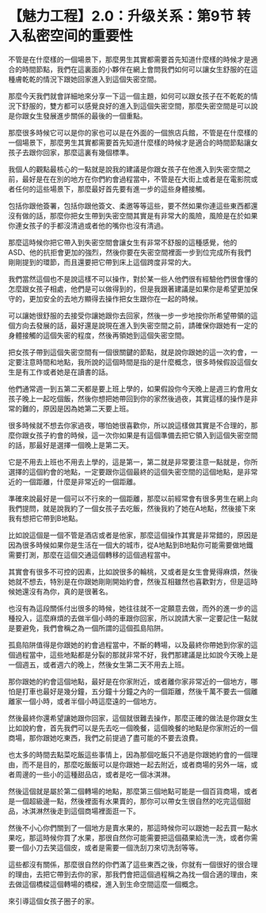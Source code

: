 # 【魅力工程】2.0：升级关系：第9节 转入私密空间的重要性

不管是在什麼樣的一個場景下，那麼男生其實都需要首先知道什麼樣的時候才是適合的時間節點，我們在這裏面的小夥伴在網上會問我們如何可以讓女生舒服的在這種膚乾乾的情況下跟她回家進入到這個失密空間。

那麼今天我們就會詳細地來分享一下這一個主題，如何可以跟女孩子在不乾乾的情況下舒服的，雙方都可以感覺良好的進入到這個失密空間，那麼失密空間是可以說是你跟女生發展進步關係的最後的一個重點。

那麼很多時候它可以是你的家也可以是在外面的一個旅店兵館，不管是在什麼樣的一個場景下，那麼男生其實都需要首先知道什麼樣的時候才是適合的時間節點讓女孩子去跟你回家，那麼這裏有幾個標準。

我個人的觀點最核心的一點就是說我的建議是你跟女孩子在他進入到失密空間之前，最好是在在別的地方在你們約會過程當中，不管是在大街上或者是在電影院或者任何的這些場景下，那麼最好首先要有進一步的這些身體接觸。

包括你跟他簽署，包括你跟他簽文、柔邀等等這些，要不然如果你連這些東西都還沒有做的話，那麼你把女生帶到失密空間其實是有非常大的風險，風險是在於如果你連女孩子的手都沒清過或者他的嘴你也沒有清過。

那麼這時候你把它帶入到失密空間會讓女生有非常不舒服的這種感覺，他的ASD、他的抗拒會更加的強烈，然後你要在失密空間裡面一步到位完成所有我們剛剛提到的環節，而且還要把它帶到床上這個跨度非常的大。

我們當然這個也不是說這樣不可以操作，對於某一些人他們很有經驗他們很會懂的怎麼跟女孩子相處，他們是可以做得到的，但是我跟著建議是如果你是希望更加保守的，更加安全的去地方顯得去操作把女生跟你在一起的時候。

可以讓她很舒服的去接受你讓她跟你去回家，然後一步一步地按你所希望帶領的這個方向去發展的話，最好還是說現在進入到失密空間之前，請確保你跟她有一定的身體接觸的這個失密的程度，然後再領她到這個失密空間。

把女孩子帶到這個失密空間有一個很關鍵的節點，就是說你跟她的這一次約會，一定要注意時間和地點，我所說的這個時間是指的是什麼概念，很多時候假設這個女生是有工作或者她是在讀書的話。

他們通常週一到五第二天都是要上班上學的，如果假設你今天晚上是週三約會用女孩子晚上一起吃個飯，然後你想把她帶回到你的家然後過夜，其實這樣的操作是非常的難的，原因是因為她第二天要上班。

很多時候就不想去你家過夜，哪怕她很喜歡你，所以說這樣做其實是不合理的，那麼你跟女孩子約會的時候，這一次你如果是有這個準備去把它領入到這個失密空間的話，那最好是選擇一個晚上是第二天。

它是不用去上班也不用去上學的，這是第一，第二就是非常要注意一點就是，你所選擇的這個約會的地點，一定要跟你這個最終的這個失密空間的這個地點，是非常近的一個距離，什麼是非常近的一個距離。

準確來說最好是一個可以不行來的一個距離，那麼以前經常會有很多男生在網上向我們提問，就是說我約了一個女孩子去吃飯，然後我約了她在A地點，然後接下來我有想把它帶到B地點。

比如說這個是一個不管是酒店或者是他家，那麼這個操作其實是非常錯的，原因是因為很多時候如果你是生活在一個大的城市，從A地點到B地點你可能需要做地鐵需要打測，那麼在這個交通這個轉移的這個過程當中。

其實會有很多不可控的因素，比如說很多的輪桃，又或者是女生會覺得麻煩，然後她就不想去，特別是在你跟她剛剛開始約會，然後互相雖然也喜歡對方，但是這時候她還沒有為你，真的是很著名。

也沒有為這段關係付出很多的時候，她往往就不一定願意去做，而外的進一步的這種投入，這麼麻煩的去做半個小時的車跟你回家，所以說請大家一定要記住一點就是要避免，我們會稱之為一個所謂的這個孤島陷阱。

孤島陷阱值得是你跟她的約會過程當中，不斷的轉場，以及最終你帶她到你家的這個過程當中，這些地點都是分裂的那就非常不好，我們那建議是比如說今天晚上是一個週五，或者週六的晚上，然後女生第二天不用去上班。

那你跟她的約會這個地點，最好是在你家附近，或者離你家非常近的一個地方，哪怕是打車也最好是幾分鐘，五分鐘十分鐘之內的一個距離，然後千萬不要去一個離離家一個小時，或者半個小時這麼遠的一個地方。

然後最終你還希望讓她跟你回家，這個就很難去操作，那麼正確的做法是你跟女生比如說約會，首先我們可以是先去吃一個晚餐，這個晚餐的地點是你家附近的一個商場，那你跟她吃東西，我們之前提過了盡可能的不要去浪費。

也太多的時間去點菜吃飯這些事情上，因為那個吃飯只不過是你跟她約會的一個理由，而不是目的，那麼吃飯飯可以是你跟她一起去附近，或者商場的另外一端，或者周邊的一些小的這種甜品店，或者是吃一個冰淇淋。

然後這個就是屬於第二個轉場的地點，那麼第三個地點可能是一個百貨商場，或者是一個超級邊一點，然後裡面有水果賣的，那你可以帶女生很自然的吃完這個甜品，冰淇淋然後走到這個商場裡面逛一下。

然後不小心你們關到了一個地方是賣水果的，那這時候你可以跟她一起去買一點水果吃，那這時候你買了水果，那很自然你可能需要把這個蘋果給洗一洗，或者你需要一個小刀去笑這個皮，或者是需要一個洗刮刀來切洗刮等等。

這些都沒有關係，那麼很自然的你們滿了這些東西之後，你就有一個很好的很合理的理由，去把它帶到去你的家，那我們會把這個過程稱之為找一個合適的理由，來去做這個橋樑這個轉場的橋樑，進入到生命空間這麼一個概念。

來引導這個女孩子圈子的家。